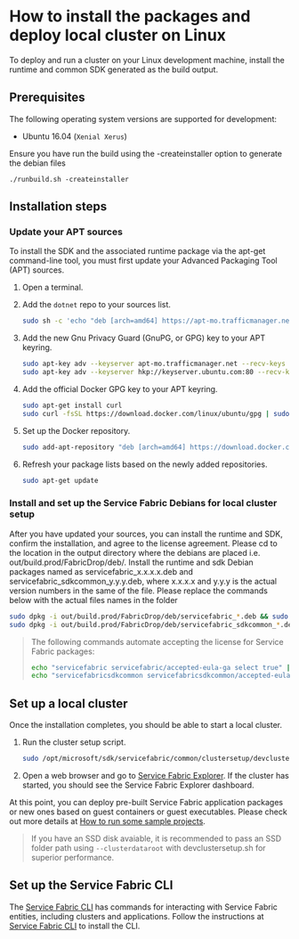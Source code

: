 
# How to install the packages and deploy local cluster on Linux

To deploy and run a cluster on your Linux development machine, install the runtime and common SDK generated as the build output. 

## Prerequisites

The following operating system versions are supported for development:

* Ubuntu 16.04 (`Xenial Xerus`)

Ensure you have run the build using the -createinstaller option to generate the debian files
```
./runbuild.sh -createinstaller
```

## Installation steps

### Update your APT sources
To install the SDK and the associated runtime package via the apt-get command-line tool, you must first update your Advanced Packaging Tool (APT) sources.

1. Open a terminal.

2. Add the `dotnet` repo to your sources list.

    ```bash
    sudo sh -c 'echo "deb [arch=amd64] https://apt-mo.trafficmanager.net/repos/dotnet-release/ xenial main" > /etc/apt/sources.list.d/dotnetdev.list'
    ```

3. Add the new Gnu Privacy Guard (GnuPG, or GPG) key to your APT keyring.

    ```bash
    sudo apt-key adv --keyserver apt-mo.trafficmanager.net --recv-keys 417A0893
    sudo apt-key adv --keyserver hkp://keyserver.ubuntu.com:80 --recv-keys 417A0893
    ```

4. Add the official Docker GPG key to your APT keyring.

    ```bash
    sudo apt-get install curl
    sudo curl -fsSL https://download.docker.com/linux/ubuntu/gpg | sudo apt-key add -
    ```

5. Set up the Docker repository.

    ```bash
    sudo add-apt-repository "deb [arch=amd64] https://download.docker.com/linux/ubuntu $(lsb_release -cs) stable"
    ```

6. Refresh your package lists based on the newly added repositories.

    ```bash
    sudo apt-get update
    ```

### Install and set up the Service Fabric Debians for local cluster setup

After you have updated your sources, you can install the runtime and SDK, confirm the installation, and agree to the license agreement. Please cd to the location in the output directory where the debians are placed i.e. out/build.prod/FabricDrop/deb/. Install the runtime and sdk Debian packages named as servicefabric_x.x.x.x.deb and servicefabric_sdkcommon_y.y.y.deb, where x.x.x.x and y.y.y is the actual version numbers in the same of the file. Please replace the commands below with the actual files names in the folder 

```bash
sudo dpkg -i out/build.prod/FabricDrop/deb/servicefabric_*.deb && sudo apt-get install -fy
sudo dpkg -i out/build.prod/FabricDrop/deb/servicefabric_sdkcommon_*.deb && sudo apt-get install -fy
```

>   The following commands automate accepting the license for Service Fabric packages:
>   ```bash
>   echo "servicefabric servicefabric/accepted-eula-ga select true" | sudo debconf-set-selections
>   echo "servicefabricsdkcommon servicefabricsdkcommon/accepted-eula-ga select true" | sudo debconf-set-selections
>   ```

## Set up a local cluster
  Once the installation completes, you should be able to start a local cluster.

  1. Run the cluster setup script.

      ```bash
      sudo /opt/microsoft/sdk/servicefabric/common/clustersetup/devclustersetup.sh
      ```

  2. Open a web browser and go to [Service Fabric Explorer](http://localhost:19080/Explorer). If the cluster has started, you should see the Service Fabric Explorer dashboard.

  At this point, you can deploy pre-built Service Fabric application packages or new ones based on guest containers or guest executables. Please check out more details at [How to run some sample projects](https://azure.microsoft.com/resources/samples/?sort=0&service=service-fabric).


>   If you have an SSD disk avaiable, it is recommended to pass an SSD folder path using `--clusterdataroot` with devclustersetup.sh for superior performance.

## Set up the Service Fabric CLI

The [Service Fabric CLI](https://docs.microsoft.com/en-us/azure/service-fabric/service-fabric-cli) has commands for interacting with Service Fabric entities,
including clusters and applications.
Follow the instructions at [Service Fabric CLI](https://docs.microsoft.com/en-us/azure/service-fabric/service-fabric-cli) to install the CLI.
